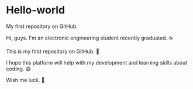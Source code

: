 # Hello-world
My first repository on GitHub.

Hi, guys. I'm an electronic engineering student recently graduated. ☕

This is my first repository on GitHub. 💭

I hope this platform will help with my development and learning skills about coding. 😄

Wish me luck. 🙏
